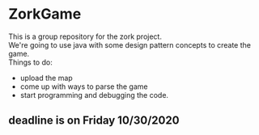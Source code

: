 # ZorkGame
This is a group repository for the zork project.  
We're going to use java with some design pattern concepts to create the game.  
Things to do:
* upload the map
* come up with ways to parse the game 
* start programming and debugging the code. 
## deadline is on Friday 10/30/2020
